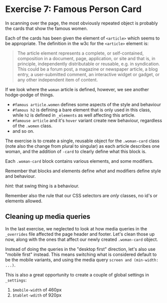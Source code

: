 # Exercise 7: Famous Person Card

In scanning over the page, the most obviously repeated object
is probably the cards that show the famous women.

Each of the cards has been given the element of `<article>` which seems to
be appropriate. The definition in the w3c for the `<article>` element is:

> The article element represents a complete, or self-contained, composition in a document, page, application, or site and that is, in principle, independently distributable or reusable, e.g. in syndication. This could be a forum post, a magazine or newspaper article, a blog entry, a user-submitted comment, an interactive widget or gadget, or any other independent item of content.

If we look where the `woman` article is defined, however, we see another hodge-podge 
of things.

* `#famous article.women` defines some aspects of the style and behaviour
* `#famous h2` is defining a bare element that is only used in this class,
  while `h2` is defined in `_elements` as well affecting this article.
* `#famouse article` and it's `hover` variant create new behaviour, 
  regardless of the `.women` class.
* and so on.

The exercise is to create a single, reusable object for the `.woman-card` class
(note also the change from plural to singular) as each article describes
one woman, and the addition of `-card` to clearly define what this block is.

Each `.woman-card` block contains various elements, and some modifiers.

Remember that blocks and elements define *what* and modifiers define
style and behaviour.

*hint:* that swing thing is a behaviour.

Remember also the rule that our CSS selectors are *only* classes, no id's or elements allowed.

## Cleaning up media queries

In the last exercise, we neglected to look at how media queries in the `_overrides` file 
affected the page header and footer. Let's clean those up now, along with the ones that affect
our newly created `.woman-card` object.

Instead of doing the queries in the "desktop first" direction, let's also use "mobile first" instead.
This means switching what is considered default to be the mobile variants, and using the
media query `screen and (min-width: ...)`.

This is also a great opportunity to create a couple of global settings in `_settings`:

1. `$mobile-width` of 460px
2. `$tablet-wdith` of 920px

